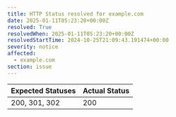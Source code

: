 ```yaml
---
title: HTTP Status resolved for example.com
date: 2025-01-11T05:23:20+00:00Z
resolved: True
resolvedWhen: 2025-01-11T05:23:20+00:00Z
resolvedStartTime: 2024-10-25T21:09:43.191474+00:00
severity: notice
affected:
  - example.com
section: issue
---
```


| Expected Statuses | Actual Status  |
|-------------------|----------------|
| 200, 301, 302 | 200 |
